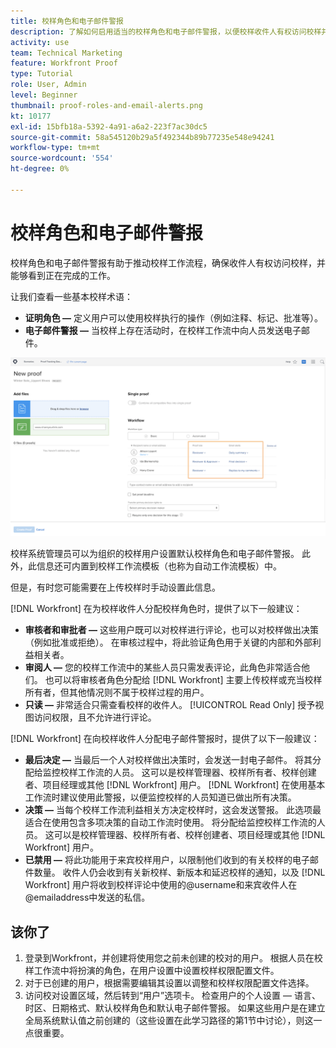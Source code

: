 ```yaml
---
title: 校样角色和电子邮件警报
description: 了解如何启用适当的校样角色和电子邮件警报，以便校样收件人有权访问校样并了解中正在完成的工作 [!DNL  Workfront].
activity: use
team: Technical Marketing
feature: Workfront Proof
type: Tutorial
role: User, Admin
level: Beginner
thumbnail: proof-roles-and-email-alerts.png
kt: 10177
exl-id: 15bfb18a-5392-4a91-a6a2-223f7ac30dc5
source-git-commit: 58a545120b29a5f492344b89b77235e548e94241
workflow-type: tm+mt
source-wordcount: '554'
ht-degree: 0%

---
```


# 校样角色和电子邮件警报

校样角色和电子邮件警报有助于推动校样工作流程，确保收件人有权访问校样，并能够看到正在完成的工作。

让我们查看一些基本校样术语：

* **证明角色 —** 定义用户可以使用校样执行的操作（例如注释、标记、批准等）。
* **电子邮件警报 —** 当校样上存在活动时，在校样工作流中向人员发送电子邮件。

![图像 [!UICONTROL New Proof] 窗口 [!UICONTROL Proof role] 和 [!UICONTROL Email alerts] 列。](assets/proof-roles-and-email-alerts.png)

校样系统管理员可以为组织的校样用户设置默认校样角色和电子邮件警报。 此外，此信息还可内置到校样工作流模板（也称为自动工作流模板）中。

但是，有时您可能需要在上传校样时手动设置此信息。

[!DNL Workfront] 在为校样收件人分配校样角色时，提供了以下一般建议：

* **审核者和审批者 —** 这些用户既可以对校样进行评论，也可以对校样做出决策（例如批准或拒绝）。 在审核过程中，将此验证角色用于关键的内部和外部利益相关者。
* **审阅人 —** 您的校样工作流中的某些人员只需发表评论，此角色非常适合他们。 也可以将审核者角色分配给 [!DNL Workfront] 主要上传校样或充当校样所有者，但其他情况则不属于校样过程的用户。
* **只读 —** 非常适合只需查看校样的收件人。 [!UICONTROL Read Only] 授予视图访问权限，且不允许进行评论。

[!DNL Workfront] 在向校样收件人分配电子邮件警报时，提供了以下一般建议：

* **最后决定 —** 当最后一个人对校样做出决策时，会发送一封电子邮件。 将其分配给监控校样工作流的人员。 这可以是校样管理器、校样所有者、校样创建者、项目经理或其他 [!DNL Workfront] 用户。 [!DNL Workfront] 在使用基本工作流时建议使用此警报，以便监控校样的人员知道已做出所有决策。
* **决策 —** 当每个校样工作流利益相关方决定校样时，这会发送警报。 此选项最适合在使用包含多项决策的自动工作流时使用。 将分配给监控校样工作流的人员。 这可以是校样管理器、校样所有者、校样创建者、项目经理或其他 [!DNL Workfront] 用户。
* **已禁用 —** 将此功能用于来宾校样用户，以限制他们收到的有关校样的电子邮件数量。 收件人仍会收到有关新校样、新版本和延迟校样的通知，以及 [!DNL Workfront] 用户将收到校样评论中使用的@username和来宾收件人在@emailaddress中发送的私信。

## 该你了

1. 登录到Workfront，并创建将使用您之前未创建的校对的用户。 根据人员在校样工作流中将扮演的角色，在用户设置中设置校样权限配置文件。
1. 对于已创建的用户，根据需要编辑其设置以调整和校样权限配置文件选择。
1. 访问校对设置区域，然后转到“用户”选项卡。 检查用户的个人设置 — 语言、时区、日期格式、默认校样角色和默认电子邮件警报。 如果这些用户是在建立全局系统默认值之前创建的（这些设置在此学习路径的第1节中讨论），则这一点很重要。

<!--
Download the proof role and email alert guides to have on hand as you start uploading proofs and assigning proof recipients.
-->

<!--
## Learn more
* Notifications for proof comments and decisions
-->

<!--
## Guides
* Proof roles
* Email alerts
-->
